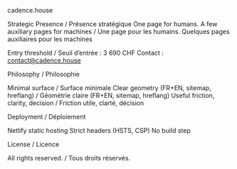 cadence.house

Strategic Presence / Présence stratégique
One page for humans. A few auxiliary pages for machines / Une page pour les humains. Quelques pages auxiliaires pour les machines

Entry threshold / Seuil d’entrée : 3 690 CHF
Contact : contact@cadence.house

Philosophy / Philosophie

Minimal surface / Surface minimale
Clear geometry (FR+EN, sitemap, hreflang) / Géométrie claire (FR+EN, sitemap, hreflang)
Useful friction, clarity, decision / Friction utile, clarté, décision

Deployment / Déploiement

Netlify static hosting
Strict headers (HSTS, CSP)
No build step

License / Licence

All rights reserved. / Tous droits réservés.
